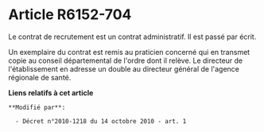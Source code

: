 # Article R6152-704

Le contrat de recrutement est un contrat administratif. Il est passé par écrit.

Un exemplaire du contrat est remis au praticien concerné qui en transmet copie au conseil départemental de l'ordre dont il
relève. Le directeur de l'établissement en adresse un double au directeur général de l'agence régionale de santé.

**Liens relatifs à cet article**

	**Modifié par**:

	  - Décret n°2010-1218 du 14 octobre 2010 - art. 1

